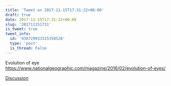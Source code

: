 ```yaml
---
title: 'Tweet on 2017-11-15T17:31:22+00:00'
draft: true
date: 2017-11-15T17:31:22+00:00
slug: '201711151731'
is_tweet: true
tweet_info:
  id: '930729933315350528'
  type: 'post'
  is_thread: False
---
```




Evolution of eye <https://www.nationalgeographic.com/magazine/2016/02/evolution-of-eyes/>

[Discussion](https://x.com/sytelus/status/930729933315350528)
